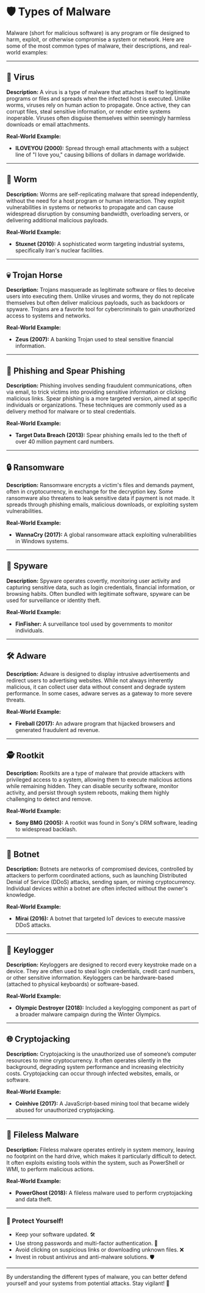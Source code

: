 # 🛡️ Types of Malware

Malware (short for malicious software) is any program or file designed to harm, exploit, or otherwise compromise a system or network. Here are some of the most common types of malware, their descriptions, and real-world examples:

---

## 🐛 Virus

**Description:** A virus is a type of malware that attaches itself to legitimate programs or files and spreads when the infected host is executed. Unlike worms, viruses rely on human action to propagate. Once active, they can corrupt files, steal sensitive information, or render entire systems inoperable. Viruses often disguise themselves within seemingly harmless downloads or email attachments.

**Real-World Example:**
- **ILOVEYOU (2000):** Spread through email attachments with a subject line of "I love you," causing billions of dollars in damage worldwide.

---

## 🤖 Worm

**Description:** Worms are self-replicating malware that spread independently, without the need for a host program or human interaction. They exploit vulnerabilities in systems or networks to propagate and can cause widespread disruption by consuming bandwidth, overloading servers, or delivering additional malicious payloads.

**Real-World Example:**
- **Stuxnet (2010):** A sophisticated worm targeting industrial systems, specifically Iran's nuclear facilities.

---

## 💀 Trojan Horse

**Description:** Trojans masquerade as legitimate software or files to deceive users into executing them. Unlike viruses and worms, they do not replicate themselves but often deliver malicious payloads, such as backdoors or spyware. Trojans are a favorite tool for cybercriminals to gain unauthorized access to systems and networks.

**Real-World Example:**
- **Zeus (2007):** A banking Trojan used to steal sensitive financial information.

---

## 🎣 Phishing and Spear Phishing

**Description:** Phishing involves sending fraudulent communications, often via email, to trick victims into providing sensitive information or clicking malicious links. Spear phishing is a more targeted version, aimed at specific individuals or organizations. These techniques are commonly used as a delivery method for malware or to steal credentials.

**Real-World Example:**
- **Target Data Breach (2013):** Spear phishing emails led to the theft of over 40 million payment card numbers.

---

## 🔒 Ransomware

**Description:** Ransomware encrypts a victim's files and demands payment, often in cryptocurrency, in exchange for the decryption key. Some ransomware also threatens to leak sensitive data if payment is not made. It spreads through phishing emails, malicious downloads, or exploiting system vulnerabilities.

**Real-World Example:**
- **WannaCry (2017):** A global ransomware attack exploiting vulnerabilities in Windows systems.

---

## 🦠 Spyware

**Description:** Spyware operates covertly, monitoring user activity and capturing sensitive data, such as login credentials, financial information, or browsing habits. Often bundled with legitimate software, spyware can be used for surveillance or identity theft.

**Real-World Example:**
- **FinFisher:** A surveillance tool used by governments to monitor individuals.

---

## 🛠️ Adware

**Description:** Adware is designed to display intrusive advertisements and redirect users to advertising websites. While not always inherently malicious, it can collect user data without consent and degrade system performance. In some cases, adware serves as a gateway to more severe threats.

**Real-World Example:**
- **Fireball (2017):** An adware program that hijacked browsers and generated fraudulent ad revenue.

---

## 🕵️ Rootkit

**Description:** Rootkits are a type of malware that provide attackers with privileged access to a system, allowing them to execute malicious actions while remaining hidden. They can disable security software, monitor activity, and persist through system reboots, making them highly challenging to detect and remove.

**Real-World Example:**
- **Sony BMG (2005):** A rootkit was found in Sony's DRM software, leading to widespread backlash.

---

## 🧟 Botnet

**Description:** Botnets are networks of compromised devices, controlled by attackers to perform coordinated actions, such as launching Distributed Denial of Service (DDoS) attacks, sending spam, or mining cryptocurrency. Individual devices within a botnet are often infected without the owner's knowledge.

**Real-World Example:**
- **Mirai (2016):** A botnet that targeted IoT devices to execute massive DDoS attacks.

---

## 🎯 Keylogger

**Description:** Keyloggers are designed to record every keystroke made on a device. They are often used to steal login credentials, credit card numbers, or other sensitive information. Keyloggers can be hardware-based (attached to physical keyboards) or software-based.

**Real-World Example:**
- **Olympic Destroyer (2018):** Included a keylogging component as part of a broader malware campaign during the Winter Olympics.

---

## 🌐 Cryptojacking

**Description:** Cryptojacking is the unauthorized use of someone’s computer resources to mine cryptocurrency. It often operates silently in the background, degrading system performance and increasing electricity costs. Cryptojacking can occur through infected websites, emails, or software.

**Real-World Example:**
- **Coinhive (2017):** A JavaScript-based mining tool that became widely abused for unauthorized cryptojacking.

---

## 📁 Fileless Malware

**Description:** Fileless malware operates entirely in system memory, leaving no footprint on the hard drive, which makes it particularly difficult to detect. It often exploits existing tools within the system, such as PowerShell or WMI, to perform malicious actions.

**Real-World Example:**
- **PowerGhost (2018):** A fileless malware used to perform cryptojacking and data theft.

---

### 🚨 Protect Yourself!

- Keep your software updated. 🛠️
- Use strong passwords and multi-factor authentication. 🔐
- Avoid clicking on suspicious links or downloading unknown files. ❌
- Invest in robust antivirus and anti-malware solutions. 🛡️

---

By understanding the different types of malware, you can better defend yourself and your systems from potential attacks. Stay vigilant! 🚀

